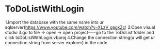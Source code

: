 # ToDoListWithLogin
1.Import the database with the same name into ur sqlserver(https://www.youtube.com/watch?v=XLzV_gagkZc)
2.Open visual studio
3.go to file -> open -> open project----go to the ToDoList folder and click toDoListWithLogin.vbproj
4.Change the connection string(u will get ur connection string from server explorer) in the code.
